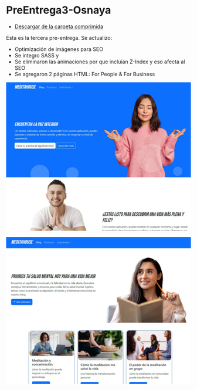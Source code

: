 # PreEntrega3-Osnaya

- [Descargar de la carpeta comprimida](https://drive.google.com/drive/folders/14iC3ezpy5eLiJ9DF4AS8dFq6B9DQuI3d?usp=sharing)

Esta es la tercera pre-entrega. Se actualizo:
- Optimización de imágenes para SEO
- Se integro SASS y
- Se eliminaron las animaciones por que incluian Z-Index y eso afecta al SEO
- Se agregaron 2 páginas HTML: For People & For Business

![Screenshot Home](./assets/screenshot-1.webp "Screenshot Home")

![Screenshot Blog](./assets/screenshot-2.webp "Screenshot Blog")